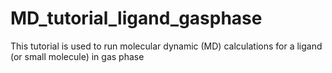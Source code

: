 # MD_tutorial_ligand_gasphase
This tutorial is used to run molecular dynamic (MD) calculations for a ligand (or small molecule) in gas phase
